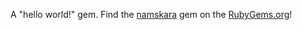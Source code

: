 A "hello world!" gem. Find the [namskara](https://rubygems.org/gems/namskara) gem on the [RubyGems.org](https://rubygems.org)!

